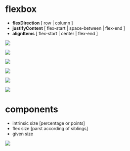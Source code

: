 # flexbox
  - **flexDirection** [ row | column ]
  - **justifyContent** [ flex-start | space-between | flex-end ]
  - **alignItems** [ flex-start | center | flex-end ]
  
![](https://content.foto.my.mail.ru/mail/turneps403/1475/i-1476.jpg)

![](https://content.foto.my.mail.ru/mail/turneps403/1475/i-1477.jpg)

![](https://content.foto.my.mail.ru/mail/turneps403/1475/i-1478.jpg)

![](https://content.foto.my.mail.ru/mail/turneps403/1475/i-1479.jpg)

![](https://content.foto.my.mail.ru/mail/turneps403/1475/i-1480.jpg)

![](https://content.foto.my.mail.ru/mail/turneps403/1475/i-1481.jpg)

# components
  - intrinsic size [percentage or points]
  - flex size [parst according of siblings]
  - given size

![](https://content.foto.my.mail.ru/mail/turneps403/1475/i-1482.jpg)

